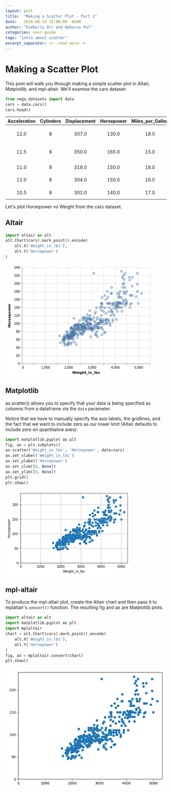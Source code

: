 ```yaml
---
layout: post
title:  "Making a Scatter Plot - Part 1"
date:   2018-08-15 15:00:00 -0500
author: "Kimberly Orr and Nabarun Pal"
categories: user-guide
tags: "intro about scatter"
excerpt_separator: <!--read more-->
---
```


# Making a Scatter Plot
This post will walk you through making a simple scatter plot in Altair, Matplotlib, and mpl-altair.
We'll examine the cars dataset:
```python
from vega_datasets import data
cars = data.cars()
cars.head()
```
**Acceleration** | **Cylinders** | **Displacement** | **Horsepower** | **Miles_per_Gallon** | **Name** | **Origin** | **Weight_in_lbs** | **Year** 
:---: | :---: | :---: | :---: | :---: | :---: | :---: | :---: | :---:
12.0 | 8 | 307.0 | 130.0 | 18.0 | chevrolet chevelle malibu | USA | 3504 | 1970-01-01
11.5 | 8 | 350.0 | 165.0 | 15.0 | buick skylark 320 | USA | 3693 | 1970-01-01
11.0 | 8 | 318.0 | 150.0 | 18.0 | plymouth satellite | USA | 3436 | 1970-01-01
12.0 | 8 | 304.0 | 150.0 | 16.0 | amc rebel sst | USA | 3433 | 1970-01-01
10.5 | 8 | 302.0 | 140.0 | 17.0 | ford torino | USA | 3449 | 1970-01-01

Let's plot Horsepower vs Weight from the cars dataset.

## Altair
```python
import altair as alt
alt.Chart(cars).mark_point().encode(
    alt.X('Weight_in_lbs'),
    alt.Y('Horsepower')
)
```
![png](pics/altair-to-mpl-scatter-part1_0.png)

## Matplotlib
ax.scatter() allows you to specify that your data is being specified as columns from a dataframe via the `data` parameter.

Notice that we have to manually specify the axis labels, the gridlines, and the fact that we want to include zero as our lower limit (Altair defaults to include zero on quantitative axes).
```python
import matplotlib.pyplot as plt
fig, ax = plt.subplots()
ax.scatter('Weight_in_lbs', 'Horsepower', data=cars)
ax.set_xlabel('Weight_in_lbs')
ax.set_ylabel('Horsepower')
ax.set_xlim([0, None])
ax.set_ylim([0, None])
plt.grid()
plt.show()
```
![png](pics/altair-to-mpl-scatter-part1_1.png)


## mpl-altair
To produce the mpl-altair plot, create the Altair chart and then pass it to 
mplaltair's `convert()` function. The resulting fig and ax are Matplotlib plots.
```python
import altair as alt
import matplotlib.pyplot as plt
import mplaltair
chart = alt.Chart(cars).mark_point().encode(
    alt.X('Weight_in_lbs'),
    alt.Y('Horsepower')
)
fig, ax = mplaltair.convert(chart)
plt.show()
```
![png](pics/altair-to-mpl-scatter-part1_2.png)